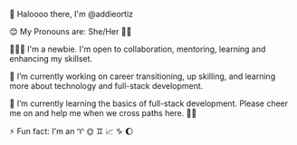 👋 Haloooo there, I'm @addieortiz

😊 My Pronouns are: She/Her 👩🏻

🙋🏻‍♀️ I'm a newbie. I'm open to collaboration, mentoring, learning and enhancing my skillset.

🔭 I’m currently working on career transitioning, up skilling, and learning more about technology and full-stack development.

🌱 I’m currently learning the basics of full-stack development. Please cheer me on and help me when we cross paths here. 🫶🏼

⚡ Fun fact: I'm an ♈︎ 🌞 ♊︎ 📈 ♑︎ 🌔


<!---
addieortiz/addieortiz is a ✨ special ✨ repository because its `README.md` (this file) appears on your GitHub profile.
You can click the Preview link to take a look at your changes.
--->
